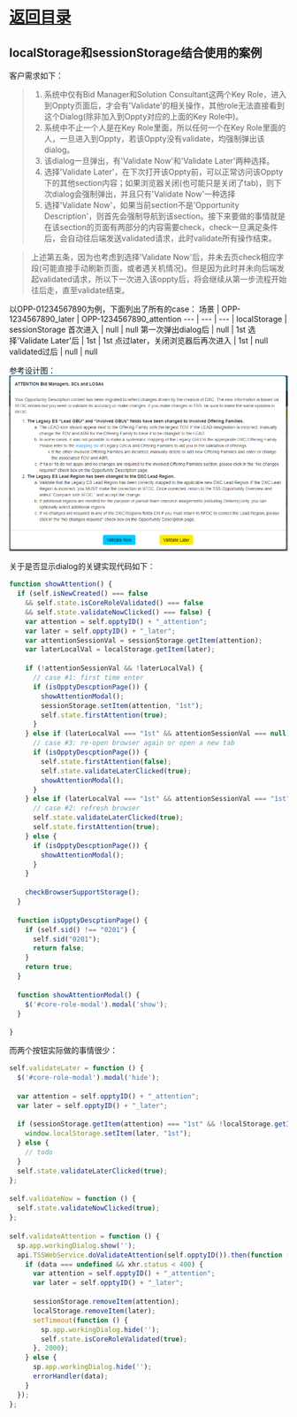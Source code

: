 # [返回目录](../content.md)

## localStorage和sessionStorage结合使用的案例

客户需求如下：
>1. 系统中仅有Bid Manager和Solution Consultant这两个Key Role，进入到Oppty页面后，才会有'Validate'的相关操作，其他role无法直接看到这个Dialog(除非加入到Oppty对应的上面的Key Role中)。
>2. 系统中不止一个人是在Key Role里面，所以任何一个在Key Role里面的人，一旦进入到Oppty，若该Oppty没有validate，均强制弹出该dialog。
>3. 该dialog一旦弹出，有'Validate Now'和'Validate Later'两种选择。
>4. 选择'Validate Later'，在下次打开该Oppty前，可以正常访问该Oppty下的其他section内容；如果浏览器关闭(也可能只是关闭了tab)，则下次dialog会强制弹出，并且只有'Validate Now'一种选择
>5. 选择'Validate Now'，如果当前section不是'Opportunity Description'，则首先会强制导航到该section。接下来要做的事情就是在该section的页面有两部分的内容需要check，check一旦满足条件后，会自动往后端发送validated请求，此时validate所有操作结束。

>上述第五条，因为也考虑到选择'Validate Now'后，并未去页check相应字段(可能直接手动刷新页面，或者遇关机情况)。但是因为此时并未向后端发起validated请求，所以下一次进入该oppty后，将会继续从第一步流程开始往后走，直至validate结束。


以OPP-01234567890为例，下面列出了所有的case：
场景 | OPP-1234567890_later |  OPP-1234567890_attention
---  | --- | ---
 | localStorage |  sessionStorage
 首次进入 | null | null
 第一次弹出dialog后 | null | 1st
 选择'Validate Later'后 | 1st | 1st
 点过later，关闭浏览器后再次进入 | 1st | null
 validated过后 | null | null

参考设计图：
<img src="../images/attention.png" />

关于是否显示dialog的关键实现代码如下：
```js
function showAttention() {
  if (self.isNewCreated() === false 
    && self.state.isCoreRoleValidated() === false 
    && self.state.validateNowClicked() === false) {
    var attention = self.opptyID() + "_attention";
    var later = self.opptyID() + "_later";
    var attentionSessionVal = sessionStorage.getItem(attention);
    var laterLocalVal = localStorage.getItem(later);

    if (!attentionSessionVal && !laterLocalVal) {
      // case #1: first time enter
      if (isOpptyDescptionPage()) {
        showAttentionModal();
        sessionStorage.setItem(attention, "1st");
        self.state.firstAttention(true);
      }
    } else if (laterLocalVal === "1st" && attentionSessionVal === null) {
      // case #3: re-open browser again or open a new tab
      if (isOpptyDescptionPage()) {
        self.state.firstAttention(false);
        self.state.validateLaterClicked(true);
        showAttentionModal();
      }
    } else if (laterLocalVal === "1st" && attentionSessionVal === "1st") {
      // case #2: refresh browser
      self.state.validateLaterClicked(true);
      self.state.firstAttention(true);
    } else {
      if (isOpptyDescptionPage()) {
        showAttentionModal();
      }                        
    }

    checkBrowserSupportStorage();
  }

  function isOpptyDescptionPage() {
    if (self.sid() !== "0201") {
      self.sid("0201");
      return false;
    }
    return true;
  }

  function showAttentionModal() {
    $('#core-role-modal').modal('show');
  }
  
}
```

而两个按钮实际做的事情很少：
```js
self.validateLater = function () {
  $('#core-role-modal').modal('hide');

  var attention = self.opptyID() + "_attention";
  var later = self.opptyID() + "_later";

  if (sessionStorage.getItem(attention) === "1st" && !localStorage.getItem(later)) {
    window.localStorage.setItem(later, "1st");
  } else {
    // todo                    
  }
  self.state.validateLaterClicked(true);
};

self.validateNow = function () {
  self.state.validateNowClicked(true);
};

self.validateAttention = function () {
  sp.app.workingDialog.show('');
  api.TSSWebService.doValidateAttention(self.opptyID()).then(function (data, status, xhr) {
    if (data === undefined && xhr.status < 400) {
      var attention = self.opptyID() + "_attention";
      var later = self.opptyID() + "_later";

      sessionStorage.removeItem(attention);
      localStorage.removeItem(later);
      setTimeout(function () {
        sp.app.workingDialog.hide('');
        self.state.isCoreRoleValidated(true);
      }, 2000);
    } else {
      sp.app.workingDialog.hide('');
      errorHandler(data);
    }                    
  });
};
```